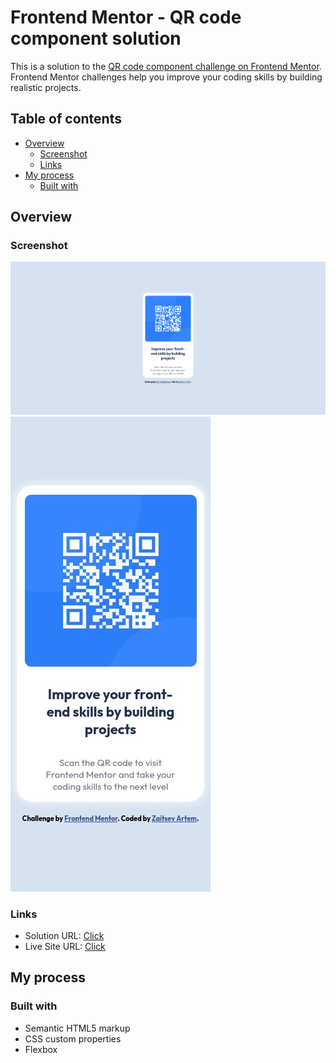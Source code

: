# Frontend Mentor - QR code component solution

This is a solution to the [QR code component challenge on Frontend Mentor](https://www.frontendmentor.io/challenges/qr-code-component-iux_sIO_H). Frontend Mentor challenges help you improve your coding skills by building realistic projects.

## Table of contents

- [Overview](#overview)
  - [Screenshot](#screenshot)
  - [Links](#links)
- [My process](#my-process)
  - [Built with](#built-with)

## Overview

### Screenshot

![](./screenshot.png)
![](./mobile_screenshot.jpg)

### Links

- Solution URL: [Click](https://github.com/Aldeimeter/FrontendMentorChallenges)
- Live Site URL: [Click](https://aldeimeter.github.io/FrontendMentorChallenges/qr-code-component-main/index.html)

## My process

### Built with

- Semantic HTML5 markup
- CSS custom properties
- Flexbox
